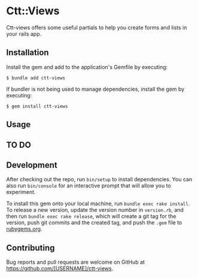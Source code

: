# Ctt::Views

Ctt-views offers some useful partials to help you create forms and lists in your rails app.

## Installation

Install the gem and add to the application's Gemfile by executing:

    $ bundle add ctt-views

If bundler is not being used to manage dependencies, install the gem by executing:

    $ gem install ctt-views

## Usage

## TO DO

## Development

After checking out the repo, run `bin/setup` to install dependencies. You can also run `bin/console` for an interactive prompt that will allow you to experiment.

To install this gem onto your local machine, run `bundle exec rake install`. To release a new version, update the version number in `version.rb`, and then run `bundle exec rake release`, which will create a git tag for the version, push git commits and the created tag, and push the `.gem` file to [rubygems.org](https://rubygems.org).

## Contributing

Bug reports and pull requests are welcome on GitHub at https://github.com/[USERNAME]/ctt-views.
